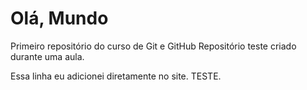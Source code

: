 # Olá, Mundo
Primeiro repositório do curso de Git e GitHub 
Repositório teste criado durante uma aula. 

Essa linha eu adicionei diretamente no site. TESTE.
